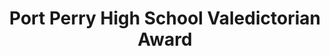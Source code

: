 ---
title: "Port Perry High School Valedictorian Award"
collection: awards
type: "Award"
agency: "Port Perry High School"
location: "Port Perry, Ontario"
---